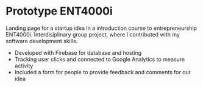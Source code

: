 # Prototype ENT4000i
Landing page for a startup idea in a introduction course to entrepreneurship ENT4000i. Interdisiplinary group project, where I contributed with my software development skills.
* Developed with Firebase for database and hosting
* Tracking user clicks and connected to Google Analytics to measure activity
* Included a form for people to provide feedback and comments for our idea


